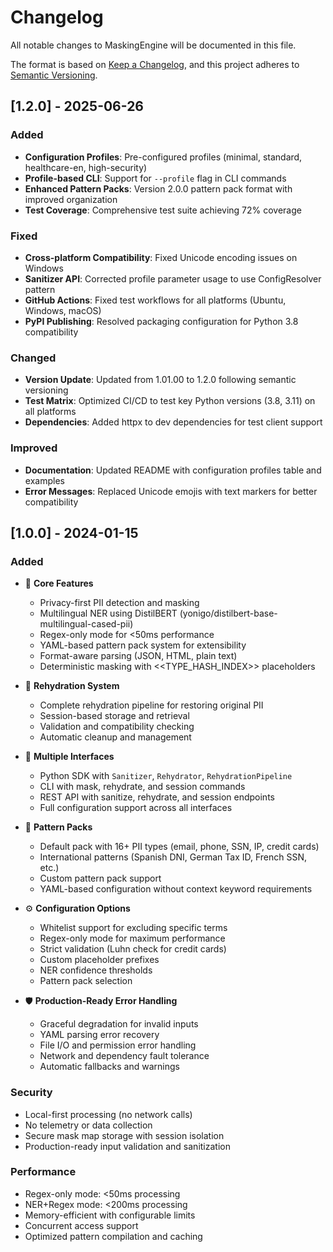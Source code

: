 # Changelog

All notable changes to MaskingEngine will be documented in this file.

The format is based on [Keep a Changelog](https://keepachangelog.com/en/1.0.0/),
and this project adheres to [Semantic Versioning](https://semver.org/spec/v2.0.0.html).

## [1.2.0] - 2025-06-26

### Added
- **Configuration Profiles**: Pre-configured profiles (minimal, standard, healthcare-en, high-security)
- **Profile-based CLI**: Support for `--profile` flag in CLI commands
- **Enhanced Pattern Packs**: Version 2.0.0 pattern pack format with improved organization
- **Test Coverage**: Comprehensive test suite achieving 72% coverage

### Fixed
- **Cross-platform Compatibility**: Fixed Unicode encoding issues on Windows
- **Sanitizer API**: Corrected profile parameter usage to use ConfigResolver pattern
- **GitHub Actions**: Fixed test workflows for all platforms (Ubuntu, Windows, macOS)
- **PyPI Publishing**: Resolved packaging configuration for Python 3.8 compatibility

### Changed
- **Version Update**: Updated from 1.01.00 to 1.2.0 following semantic versioning
- **Test Matrix**: Optimized CI/CD to test key Python versions (3.8, 3.11) on all platforms
- **Dependencies**: Added httpx to dev dependencies for test client support

### Improved
- **Documentation**: Updated README with configuration profiles table and examples
- **Error Messages**: Replaced Unicode emojis with text markers for better compatibility

## [1.0.0] - 2024-01-15

### Added
- 🚀 **Core Features**
  - Privacy-first PII detection and masking
  - Multilingual NER using DistilBERT (yonigo/distilbert-base-multilingual-cased-pii)
  - Regex-only mode for <50ms performance
  - YAML-based pattern pack system for extensibility
  - Format-aware parsing (JSON, HTML, plain text)
  - Deterministic masking with <<TYPE_HASH_INDEX>> placeholders

- 🔁 **Rehydration System**
  - Complete rehydration pipeline for restoring original PII
  - Session-based storage and retrieval
  - Validation and compatibility checking
  - Automatic cleanup and management

- 🔧 **Multiple Interfaces**
  - Python SDK with `Sanitizer`, `Rehydrator`, `RehydrationPipeline`
  - CLI with mask, rehydrate, and session commands
  - REST API with sanitize, rehydrate, and session endpoints
  - Full configuration support across all interfaces

- 🧩 **Pattern Packs**
  - Default pack with 16+ PII types (email, phone, SSN, IP, credit cards)
  - International patterns (Spanish DNI, German Tax ID, French SSN, etc.)
  - Custom pattern pack support
  - YAML-based configuration without context keyword requirements

- ⚙️ **Configuration Options**
  - Whitelist support for excluding specific terms
  - Regex-only mode for maximum performance
  - Strict validation (Luhn check for credit cards)
  - Custom placeholder prefixes
  - NER confidence thresholds
  - Pattern pack selection

- 🛡️ **Production-Ready Error Handling**
  - Graceful degradation for invalid inputs
  - YAML parsing error recovery
  - File I/O and permission error handling
  - Network and dependency fault tolerance
  - Automatic fallbacks and warnings

### Security
- Local-first processing (no network calls)
- No telemetry or data collection
- Secure mask map storage with session isolation
- Production-ready input validation and sanitization

### Performance
- Regex-only mode: <50ms processing
- NER+Regex mode: <200ms processing  
- Memory-efficient with configurable limits
- Concurrent access support
- Optimized pattern compilation and caching